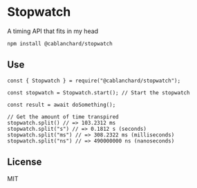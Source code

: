 # Stopwatch

A timing API that fits in my head

```
npm install @cablanchard/stopwatch
```

## Use

```
const { Stopwatch } = require("@cablanchard/stopwatch");

const stopwatch = Stopwatch.start(); // Start the stopwatch

const result = await doSomething();

// Get the amount of time transpired
stopwatch.split() // => 103.2312 ms
stopwatch.split("s") // => 0.1812 s (seconds)
stopwatch.split("ms") // => 308.2322 ms (milliseconds)
stopwatch.split("ns") // => 490000000 ns (nanoseconds)
```

## License

MIT
